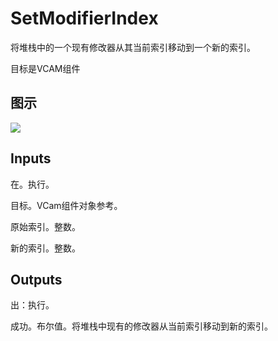 # SetModifierIndex

将堆栈中的一个现有修改器从其当前索引移动到一个新的索引。

目标是VCAM组件

## 图示

![]($-20221218-21300595.png)

## Inputs

在。执行。

目标。VCam组件对象参考。

原始索引。整数。

新的索引。整数。  

## Outputs

出：执行。

成功。布尔值。将堆栈中现有的修改器从当前索引移动到新的索引。
